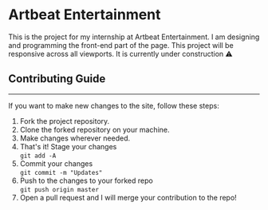 # Artbeat Entertainment
This is the project for my internship at Artbeat Entertainment. I am designing and programming the front-end part of the page. This project will be responsive across all viewports. It is currently under construction ⚠

## Contributing Guide
-------
If you want to make new changes to the site, follow these steps:

1. Fork the project repository.
2. Clone the forked repository on your machine.
3. Make changes wherever needed.
4. That's it! Stage your changes<br>
```git add -A```<br>
5. Commit your changes<br>
```git commit -m "Updates"```<br>
6. Push to the changes to your forked repo<br>
```git push origin master```<br>
7. Open a pull request and I will merge your contribution to the repo!
